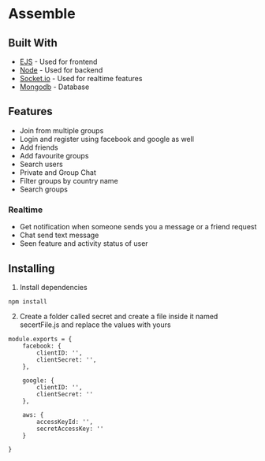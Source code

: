 # Assemble


## Built With

- [EJS](https://ejs.co/) - Used for frontend
- [Node](https://nodejs.org/en/) - Used for backend
- [Socket.io](https://socket.io/) - Used for realtime features
- [Mongodb](https://www.mongodb.com/) - Database



## Features

- Join from multiple groups
- Login and register using facebook and google as well
- Add friends
- Add favourite groups
- Search users
- Private and Group Chat 
- Filter groups by country name
- Search groups 

### Realtime

- Get notification when someone sends you a message or a friend request
- Chat send text message
- Seen feature and activity status of user

## Installing

1. Install dependencies

```
npm install
```

2. Create a folder called secret and create a file inside it named secertFile.js and replace the values with yours 
```
module.exports = {
    facebook: {
        clientID: '',
        clientSecret: '',
    },
    
    google: {
        clientID: '',
        clientSecret: ''
    },

    aws: {
        accessKeyId: '',
        secretAccessKey: ''
    }

}
```